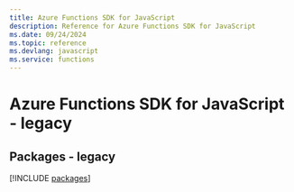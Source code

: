 ```yaml
---
title: Azure Functions SDK for JavaScript
description: Reference for Azure Functions SDK for JavaScript
ms.date: 09/24/2024
ms.topic: reference
ms.devlang: javascript
ms.service: functions
---
```

# Azure Functions SDK for JavaScript - legacy
## Packages - legacy
[!INCLUDE [packages](functions-index.md)]